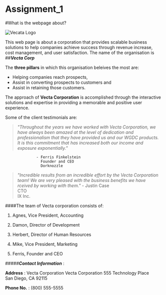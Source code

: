 # Assignment_1
 
 #What is the webpage about?

 ![Vecata Logo](https://images.app.goo.gl/dNcAfYbGpH1vKgCK7)

 This web page is about a corporation that provides scalable business solutions to help companies achieve success through revenue increase, cost management, and user satisfaction. The name of the organisation is ##**_Vecta Corp_**

 The **three pillars** in which this organisation beleives the most are:

 * Helping companies reach prospects,
 * Assist in converting prospects to customers and 
 * Assist in retaining those customers.

 The approach of **Vecta Corporation** is accomplished through the interactive solutions and expertise in providing a memorable and positive user experience.

 Some of the client testimonials are:

 >_"Throughout the years we have worked with Vecta Corporation, we have always been amazed at the level of dedication and professionalism that they have provided us and our WGDC products. It is this commitment that has increased both our income and exposure exponentially."_
                  
                  - Ferris Finkelstein  
                    Founder and CEO  
                    Dorknozzle  

 >_"Incredible results from an incredible effort by the Vecta Corporation team! We are very pleased with the business benefits we have rceived by working with them."_ 
                  - Justin Case   
                    CTO   
                    IX Inc.   

 ####The team of Vecta corporation consists of:

 1. Agnes, 
 Vice President, 
 Accounting 

 2. Damon,
 Director of Development 

 3. Herbert,
 Director of Human Resources 

 4. Mike,
 Vice President, Marketing 

 5. Ferris, 
 Founder and CEO

 #####**_Contact Information_** :
 
 **Address** : Vecta Corporation Vecta Corporation 
           555 Technology Place  
           San Diego, CA 92115 
 
 **Phone No.** : (800) 555-5555
